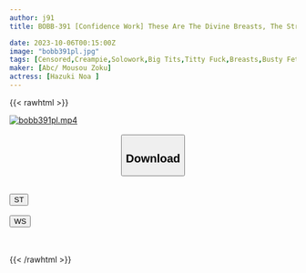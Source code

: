 ```yaml
---
author: j91
title: BOBB-391 [Confidence Work] These Are The Divine Breasts, The Strongest Breasts Recognized By The Boin Master, And We Will Give You A Video Of The Breasts That Are Thoroughly ``licked And Sucked'' To The World's Breast Fetishists! ! Boin “Ao Hazuki” Box

date: 2023-10-06T00:15:00Z
image: "bobb391pl.jpg"
tags: [Censored,Creampie,Solowork,Big Tits,Titty Fuck,Breasts,Busty Fetish	]
maker: [Abc/ Mousou Zoku]
actress: [Hazuki Noa ]
---
```



{{< rawhtml >}}

<div class="video" data-videoid="XBPr7GGr0JsZ9Y">
    <a href="javascript:;">
        <img src="https://my.j91.asia/posts/bobb391pl/bobb391pl.jpg" width="WIDTH" height="HEIGHT" alt="bobb391pl.mp4" loading="lazy">
    </a>
</div>

<script type="text/javascript" src="https://j91.asia/asset/on-demand-st.js"></script>

<br>
  <link rel="stylesheet" href="https://j91.asia/asset/bs5.css">
  
  <center>
  <button class="btn btn-primary" type="button" data-bs-toggle="collapse" data-bs-target=".multi-collapse" aria-expanded="false" aria-controls="multiCollapseExample1 multiCollapseExample2"><h2>Download</h2></button></center>
</p>
<div class="row">
  <div class="col">
    <div class="collapse multi-collapse" id="multiCollapseExample1">
      <div class="card card-body">
	      	      <br>
<div class="buttons">  
<a href="https://streamtape.to/v/XBPr7GGr0JsZ9Y"><button class="btn-hover color-3"><i class="fa fa-download"></i> ST</button></a></div>
    </div>
  </div>
</div>
  <div class="col">
    <div class="collapse multi-collapse" id="multiCollapseExample2">
      <div class="card card-body">
	      <br>
<div class="buttons">
    <a href="https://wolfstream.tv/6zblzzyimoy0"><button class="btn-hover color-9"><i class="fa fa-download"></i> WS</button></a></div>
<br><br>
      </div>
    </div>
  </div>
</div>

{{< /rawhtml >}}

